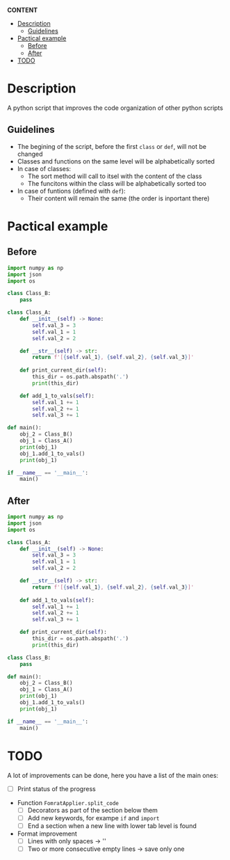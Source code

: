 **CONTENT**

- [Description](#description)
  - [Guidelines](#guidelines)
- [Pactical example](#pactical-example)
  - [Before](#before)
  - [After](#after)
- [TODO](#todo)

# Description

A python script that improves the code organization of other python scripts

## Guidelines

- The begining of the script, before the first `class` or `def`, will not be changed
- Classes and functions on the same level will be alphabetically sorted
- In case of classes:
  - The sort method will call to itsel with the content of the class
  - The funcitons within the class will be alphabetically sorted too
- In case of funtions (defined with `def`):
  - Their content will remain the same (the order is inportant there)

# Pactical example

## Before

~~~ python
import numpy as np
import json
import os

class Class_B:
    pass

class Class_A:
    def __init__(self) -> None:
        self.val_3 = 3
        self.val_1 = 1
        self.val_2 = 2

    def __str__(self) -> str:
        return f'[{self.val_1}, {self.val_2}, {self.val_3}]'
    
    def print_current_dir(self):
        this_dir = os.path.abspath('.')
        print(this_dir)

    def add_1_to_vals(self):
        self.val_1 += 1
        self.val_2 += 1
        self.val_3 += 1

def main():
    obj_2 = Class_B()
    obj_1 = Class_A()
    print(obj_1)
    obj_1.add_1_to_vals()
    print(obj_1)

if __name__ == '__main__':
    main()
~~~

## After

~~~ python
import numpy as np
import json
import os

class Class_A:
    def __init__(self) -> None:
        self.val_3 = 3
        self.val_1 = 1
        self.val_2 = 2

    def __str__(self) -> str:
        return f'[{self.val_1}, {self.val_2}, {self.val_3}]'
    
    def add_1_to_vals(self):
        self.val_1 += 1
        self.val_2 += 1
        self.val_3 += 1

    def print_current_dir(self):
        this_dir = os.path.abspath('.')
        print(this_dir)

class Class_B:
    pass

def main():
    obj_2 = Class_B()
    obj_1 = Class_A()
    print(obj_1)
    obj_1.add_1_to_vals()
    print(obj_1)

if __name__ == '__main__':
    main()
~~~

# TODO

A lot of improvements can be done, here you have a list of the main ones:

- [ ] Print status of the progress
- Function `FomratApplier.split_code`
  - [ ] Decorators as part of the section below them
  - [ ] Add new keywords, for exampe `if` and `import`
  - [ ] End a section when a new line with lower tab level is found
- Format improvement
  - [ ] Lines with only spaces -> ''
  - [ ] Two or more consecutive empty lines -> save only one
